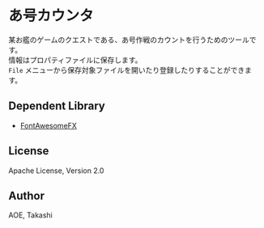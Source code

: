 あ号カウンタ
==========

某お艦のゲームのクエストである、あ号作戦のカウントを行うためのツールです。  
情報はプロパティファイルに保存します。  
`File` メニューから保存対象ファイルを開いたり登録したりすることができます。

Dependent Library
-----------------

* [FontAwesomeFX](https://bitbucket.org/Jerady/fontawesomefx)

License
-------

Apache License, Version 2.0

Author
------

AOE, Takashi
